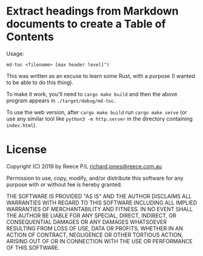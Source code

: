 # Extract headings from Markdown documents to create a Table of Contents

Usage:

    md-toc <filename> [max header level]")

This was written as an excuse to learn some Rust, with a purpose (I wanted
to be able to do this thing).

To make it work, you'll need to `cargo make build` and then the above program
appears in `./target/debug/md-toc`.

To use the web version, after `cargo make build` run `cargo make serve` (or
use any similar tool like `python3 -m http.server` in the directory containing
`index.html`).


# License

Copyright (C) 2019 by Reece P/L <richard.jones@reece.com.au>

Permission to use, copy, modify, and/or distribute this software for any
purpose with or without fee is hereby granted.

THE SOFTWARE IS PROVIDED "AS IS" AND THE AUTHOR DISCLAIMS ALL WARRANTIES WITH
REGARD TO THIS SOFTWARE INCLUDING ALL IMPLIED WARRANTIES OF MERCHANTABILITY
AND FITNESS. IN NO EVENT SHALL THE AUTHOR BE LIABLE FOR ANY SPECIAL, DIRECT,
INDIRECT, OR CONSEQUENTIAL DAMAGES OR ANY DAMAGES WHATSOEVER RESULTING FROM
LOSS OF USE, DATA OR PROFITS, WHETHER IN AN ACTION OF CONTRACT, NEGLIGENCE OR
OTHER TORTIOUS ACTION, ARISING OUT OF OR IN CONNECTION WITH THE USE OR
PERFORMANCE OF THIS SOFTWARE.
